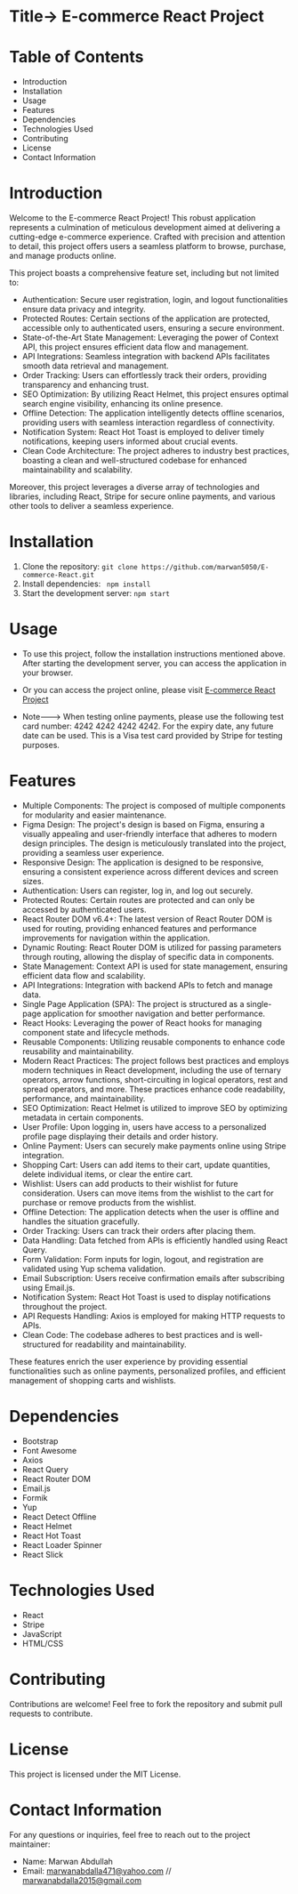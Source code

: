 # Title-> E-commerce React Project


# Table of Contents

- Introduction
- Installation
- Usage
- Features
- Dependencies
- Technologies Used
- Contributing
- License
- Contact Information

# Introduction

Welcome to the E-commerce React Project! This robust application represents a culmination of meticulous development aimed at delivering a cutting-edge e-commerce experience. Crafted with precision and attention to detail, this project offers users a seamless platform to browse, purchase, and manage products online.

This project boasts a comprehensive feature set, including but not limited to:

- Authentication: Secure user registration, login, and logout functionalities ensure data privacy and integrity.
- Protected Routes: Certain sections of the application are protected, accessible only to authenticated users, ensuring a secure environment.
- State-of-the-Art State Management: Leveraging the power of Context API, this project ensures efficient data flow and management.
- API Integrations: Seamless integration with backend APIs facilitates smooth data retrieval and management.
- Order Tracking: Users can effortlessly track their orders, providing transparency and enhancing trust.
- SEO Optimization: By utilizing React Helmet, this project ensures optimal search engine visibility, enhancing its online presence.
- Offline Detection: The application intelligently detects offline scenarios, providing users with seamless interaction regardless of connectivity.
- Notification System: React Hot Toast is employed to deliver timely notifications, keeping users informed about crucial events.
- Clean Code Architecture: The project adheres to industry best practices, boasting a clean and well-structured codebase for enhanced maintainability and scalability.

Moreover, this project leverages a diverse array of technologies and libraries, including React, Stripe for secure online payments, and various other tools to deliver a seamless experience.



# Installation

1. Clone the repository: `git clone https://github.com/marwan5050/E-commerce-React.git`
2. Install dependencies: ` npm install`
3. Start the development server: `npm start`



# Usage

- To use this project, follow the installation instructions mentioned above. After starting the development server, you can access the application in your browser.
- Or you can access the project online, please visit [E-commerce React Project](https://marwan5050.github.io/E-commerce-React/) 

- Note---> When testing online payments, please use the following test card number: 4242 4242 4242 4242. For the expiry date, any future date can be used. This is a Visa test card provided 
     by Stripe for testing purposes.

# Features

- Multiple Components: The project is composed of multiple components for modularity and easier maintenance.
- Figma Design: The project's design is based on Figma, ensuring a visually appealing and user-friendly interface that adheres to modern design principles. The design is meticulously 
  translated into the project, providing a seamless user experience.
- Responsive Design: The application is designed to be responsive, ensuring a consistent experience across different devices and screen sizes.
- Authentication: Users can register, log in, and log out securely.
- Protected Routes: Certain routes are protected and can only be accessed by authenticated users.
- React Router DOM v6.4+: The latest version of React Router DOM is used for routing, providing enhanced features and performance improvements for navigation within the application.
- Dynamic Routing: React Router DOM is utilized for passing parameters through routing, allowing the display of specific data in components.
- State Management: Context API is used for state management, ensuring efficient data flow and scalability.
- API Integrations: Integration with backend APIs to fetch and manage data.
- Single Page Application (SPA): The project is structured as a single-page application for smoother navigation and better performance.
- React Hooks: Leveraging the power of React hooks for managing component state and lifecycle methods.
- Reusable Components: Utilizing reusable components to enhance code reusability and maintainability.
- Modern React Practices: The project follows best practices and employs modern techniques in React development, including the use of ternary operators, arrow functions, short-circuiting in 
  logical operators, rest and spread operators, and more. These practices enhance code readability, performance, and maintainability.
- SEO Optimization: React Helmet is utilized to improve SEO by optimizing metadata in certain components.
- User Profile: Upon logging in, users have access to a personalized profile page displaying their details and order history.
- Online Payment: Users can securely make payments online using Stripe integration.
- Shopping Cart: Users can add items to their cart, update quantities, delete individual items, or clear the entire cart.
- Wishlist: Users can add products to their wishlist for future consideration.
  Users can move items from the wishlist to the cart for purchase or remove products from the wishlist.
- Offline Detection: The application detects when the user is offline and handles the situation gracefully.
- Order Tracking: Users can track their orders after placing them.
- Data Handling: Data fetched from APIs is efficiently handled using React Query.
- Form Validation: Form inputs for login, logout, and registration are validated using Yup schema validation.
- Email Subscription: Users receive confirmation emails after subscribing using Email.js.
- Notification System: React Hot Toast is used to display notifications throughout the project.
- API Requests Handling: Axios is employed for making HTTP requests to APIs.
- Clean Code: The codebase adheres to best practices and is well-structured for readability and maintainability.

These features enrich the user experience by providing essential functionalities such as online payments, personalized profiles, and efficient management of shopping carts and wishlists.





# Dependencies

- Bootstrap
- Font Awesome
- Axios
- React Query
- React Router DOM
- Email.js
- Formik
- Yup
- React Detect Offline
- React Helmet
- React Hot Toast
- React Loader Spinner
- React Slick


# Technologies Used

- React
- Stripe
- JavaScript
- HTML/CSS


# Contributing

Contributions are welcome! Feel free to fork the repository and submit pull requests to contribute.

# License

This project is licensed under the MIT License.

# Contact Information

For any questions or inquiries, feel free to reach out to the project maintainer:

- Name: Marwan Abdullah
- Email: marwanabdalla471@yahoo.com  // marwanabdalla2015@gmail.com


